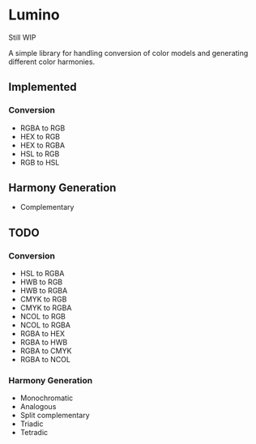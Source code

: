 # Lumino
Still WIP

A simple library for handling conversion of color models and generating different color harmonies.

## Implemented
### Conversion
* RGBA to RGB
* HEX to RGB
* HEX to RGBA
* HSL to RGB 
* RGB to HSL

## Harmony Generation
* Complementary

## TODO
### Conversion
* HSL to RGBA 
* HWB to RGB
* HWB to RGBA
* CMYK to RGB
* CMYK to RGBA
* NCOL to RGB
* NCOL to RGBA
* RGBA to HEX
* RGBA to HWB
* RGBA to CMYK
* RGBA to NCOL

### Harmony Generation
* Monochromatic
* Analogous
* Split complementary
* Triadic
* Tetradic
